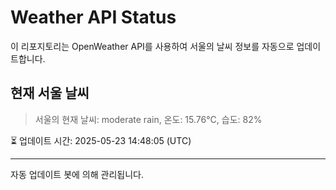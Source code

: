 
# Weather API Status

이 리포지토리는 OpenWeather API를 사용하여 서울의 날씨 정보를 자동으로 업데이트합니다.

## 현재 서울 날씨
> 서울의 현재 날씨: moderate rain, 온도: 15.76°C, 습도: 82%

⏳ 업데이트 시간: 2025-05-23 14:48:05 (UTC)

---
자동 업데이트 봇에 의해 관리됩니다.
